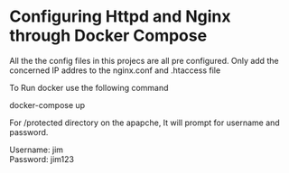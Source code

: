 # Configuring Httpd and Nginx through Docker Compose

All the the config files in this projecs are all pre configured.
Only add the concerned IP addres to the nginx.conf and .htaccess file

To Run docker use the following command

docker-compose up

For /protected directory on the apapche, It will prompt for username and password.


Username: jim </br>
Password: jim123
